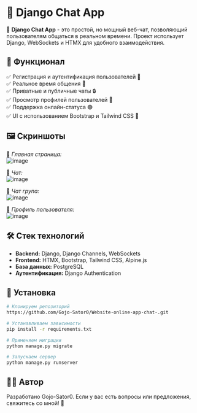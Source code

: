 # 💬 Django Chat App

📢 **Django Chat App** - это простой, но мощный веб-чат, позволяющий пользователям общаться в реальном времени. Проект использует Django, WebSockets и HTMX для удобного взаимодействия.

## 🚀 Функционал

✅ Регистрация и аутентификация пользователей 🔑  
✅ Реальное время общения 💬  
✅ Приватные и публичные чаты 🔒  
✅ Просмотр профилей пользователей 👤  
✅ Поддержка онлайн-статуса 🟢  
✅ UI с использованием Bootstrap и Tailwind CSS 🎨  

## 🖼️ Скриншоты

📌 *Главная страница:*  
![image](https://github.com/user-attachments/assets/2c1da709-2ed6-4200-bfbc-bb1fa74a7b15)


📌 *Чат:*  
![image](https://github.com/user-attachments/assets/8443ab95-1644-4b8a-b346-7f4cc92bf8df)

📌 *Чат група:*  
![image](https://github.com/user-attachments/assets/406ce81d-277d-44a1-b189-6cb878941d18)

📌 *Профиль пользователя:*  
![image](https://github.com/user-attachments/assets/4a078ebe-65f1-4c34-af9d-d98729d14a76)

## 🛠️ Стек технологий

- **Backend:** Django, Django Channels, WebSockets
- **Frontend:** HTMX, Bootstrap, Tailwind CSS, Alpine.js
- **База данных:** PostgreSQL
- **Аутентификация:** Django Authentication

## 🔧 Установка

```sh
# Клонируем репозиторий
https://github.com/Gojo-Sator0/Website-online-app-chat-.git

# Устанавливаем зависимости
pip install -r requirements.txt

# Применяем миграции
python manage.py migrate

# Запускаем сервер
python manage.py runserver
```
















  

## 👨‍💻 Автор
Разработано Gojo-Sator0. Если у вас есть вопросы или предложения, свяжитесь со мной! 🚀




